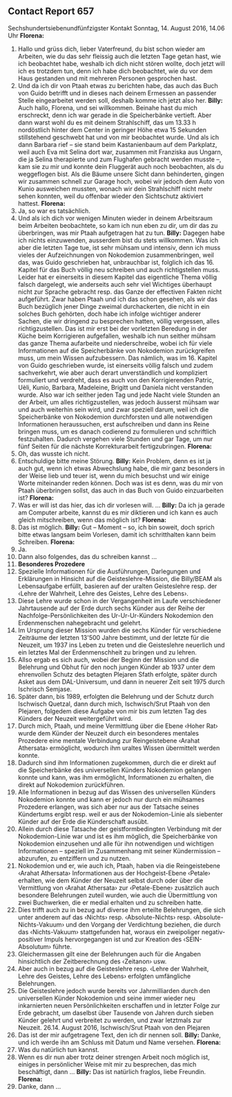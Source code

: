 ## Contact Report 657
Sechshundertsiebenundfünfzigster Kontakt
Sonntag, 14. August 2016, 14.06 Uhr
**Florena:**
1. Hallo und grüss dich, lieber Vaterfreund, du bist schon wieder am Arbeiten, wie du das sehr fleissig auch die letzten Tage getan hast, wie ich beobachtet habe, weshalb ich dich nicht stören wollte, doch jetzt will ich es trotzdem tun, denn ich habe dich beobachtet, wie du vor dem Haus gestanden und mit mehreren Personen gesprochen hast.
2. Und da ich dir von Ptaah etwas zu berichten habe, das auch das Buch von Guido betrifft und in dieses nach deinem Ermessen an passender Stelle eingearbeitet werden soll, deshalb komme ich jetzt also her.
**Billy:**
Auch hallo, Florena, und sei willkommen. Beinahe hast du mich erschreckt, denn ich war gerade in die Speicherbänke vertieft. Aber dann warst wohl du es mit deinem Strahlschiff, das um 13.33 h nordöstlich hinter dem Center in geringer Höhe etwa 15 Sekunden stillstehend geschwebt hat und von mir beobachtet wurde. Und als ich dann Barbara rief – sie stand beim Kastanienbaum auf dem Parkplatz, weil auch Eva mit Selina dort war, zusammen mit Franziska aus Ungarn, die ja Selina therapierte und zum Flughafen gebracht werden musste –, kam sie zu mir und konnte dein Fluggerät auch noch beobachten, als du weggeflogen bist. Als die Bäume unsere Sicht dann behinderten, gingen wir zusammen schnell zur Garage hoch, wobei wir jedoch dem Auto von Kunio ausweichen mussten, wonach wir dein Strahlschiff nicht mehr sehen konnten, weil du offenbar wieder den Sichtschutz aktiviert hattest.
**Florena:**
3. Ja, so war es tatsächlich.
4. Und als ich dich vor wenigen Minuten wieder in deinem Arbeitsraum beim Arbeiten beobachtete, so kam ich nun eben zu dir, um dir das zu überbringen, was mir Ptaah aufgetragen hat zu tun.
**Billy:**
Dagegen habe ich nichts einzuwenden, ausserdem bist du stets willkommen. Was ich aber die letzten Tage tue, ist sehr mühsam und intensiv, denn ich muss vieles der Aufzeichnungen von Nokodemion zusammenbringen, weil das, was Guido geschrieben hat, unbrauchbar ist, folglich ich das 16. Kapitel für das Buch völlig neu schreiben und auch richtigstellen muss. Leider hat er einerseits in diesem Kapitel das eigentliche Thema völlig falsch dargelegt, wie anderseits auch sehr viel Wichtiges überhaupt nicht zur Sprache gebracht resp. das Ganze der effectiven Fakten nicht aufgeführt. Zwar haben Ptaah und ich das schon gesehen, als wir das Buch bezüglich jener Dinge zweimal durchackerten, die nicht in ein solches Buch gehörten, doch habe ich infolge wichtiger anderer Sachen, die wir dringend zu besprechen hatten, völlig vergessen, alles richtigzustellen. Das ist mir erst bei der vorletzten Beredung in der Küche beim Korrigieren aufgefallen, weshalb ich nun seither mühsam das ganze Thema aufarbeite und niederschreibe, wobei ich für viele Informationen auf die Speicherbänke von Nokodemion zurückgreifen muss, um mein Wissen aufzubessern. Das nämlich, was im 16. Kapitel von Guido geschrieben wurde, ist einerseits völlig falsch und zudem sachverkehrt, wie aber auch derart unverständlich und kompliziert formuliert und verdreht, dass es auch von den Korrigierenden Patric, Uèli, Kunio, Barbara, Madeleine, Brigitt und Daniela nicht verstanden wurde. Also war ich seither jeden Tag und jede Nacht viele Stunden an der Arbeit, um alles richtigzustellen, was jedoch äusserst mühsam war und auch weiterhin sein wird, und zwar speziell darum, weil ich die Speicherbänke von Nokodemion durchforsten und alle notwendigen Informationen heraussuchen, erst aufschreiben und dann ins Reine bringen muss, um es danach codierend zu formulieren und schriftlich festzuhalten. Dadurch vergehen viele Stunden und gar Tage, um nur fünf Seiten für die nächste Korrekturarbeit fertigzubringen.
**Florena:**
5. Oh, das wusste ich nicht.
6. Entschuldige bitte meine Störung.
**Billy:**
Kein Problem, denn es ist ja auch gut, wenn ich etwas Abwechslung habe, die mir ganz besonders in der Weise lieb und teuer ist, wenn du mich besuchst und wir einige Worte miteinander reden können. Doch was ist es denn, was du mir von Ptaah überbringen sollst, das auch in das Buch von Guido einzuarbeiten ist?
**Florena:**
7. Was er will ist das hier, das ich dir vorlesen will. …
**Billy:**
Da ich ja gerade am Computer arbeite, kannst du es mir diktieren und ich kann es auch gleich mitschreiben, wenn das möglich ist?
**Florena:**
8. Das ist möglich.
**Billy:**
Gut – Moment – so, ich bin soweit, doch sprich bitte etwas langsam beim Vorlesen, damit ich schritthalten kann beim Schreiben.
**Florena:**
9. Ja.
10. Dann also folgendes, das du schreiben kannst …
11. **Besonderes Prozedere**
12. Spezielle Informationen für die Ausführungen, Darlegungen und Erklärungen in Hinsicht auf die Geisteslehre-Mission, die Billy/BEAM als Lebensaufgabe erfüllt, basieren auf der uralten Geisteslehre resp. der ‹Lehre der Wahrheit, Lehre des Geistes, Lehre des Lebens›.
13. Diese Lehre wurde schon in der Vergangenheit im Laufe verschiedener Jahrtausende auf der Erde durch sechs Künder aus der Reihe der Nachfolge-Persönlichkeiten des Ur-Ur-Ur-Künders Nokodemion den Erdenmenschen nahegebracht und gelehrt.
14. Im Ursprung dieser Mission wurden die sechs Künder für verschiedene Zeiträume der letzten 13'500 Jahre bestimmt, und der letzte für die Neuzeit, um 1937 ins Leben zu treten und die Geisteslehre neuerlich und ein letztes Mal der Erdenmenschheit zu bringen und zu lehren.
15. Allso ergab es sich auch, wobei der Beginn der Mission und die Belehrung und Obhut für den noch jungen Künder ab 1937 unter dem ehrenvollen Schutz des betagten Plejaren Sfath erfolgte, später durch Asket aus dem DAL-Universum, und dann in neuerer Zeit seit 1975 durch Ischrisch Semjase.
16. Später dann, bis 1989, erfolgten die Belehrung und der Schutz durch Ischwisch Quetzal, dann durch mich, Ischwisch/Srut Ptaah von den Plejaren, folgedem diese Aufgabe von mir bis zum letzten Tag des Künders der Neuzeit weitergeführt wird.
17. Durch mich, Ptaah, und meine Vermittlung über die Ebene ‹Hoher Rat› wurde dem Künder der Neuzeit durch ein besonderes mentales Prozedere eine mentale Verbindung zur Reingeistebene ‹Arahat Athersata› ermöglicht, wodurch ihm uraltes Wissen übermittelt werden konnte.
18. Dadurch sind ihm Informationen zugekommen, durch die er direkt auf die Speicherbänke des universellen Künders Nokodemion gelangen konnte und kann, was ihm ermöglicht, Informationen zu erhalten, die direkt auf Nokodemion zurückführen.
19. Alle Informationen in bezug auf das Wissen des universellen Künders Nokodemion konnte und kann er jedoch nur durch ein mühsames Prozedere erlangen, was sich aber nur aus der Tatsache seines Kündertums ergibt resp. weil er aus der Nokodemion-Linie als siebenter Künder auf der Erde die Künderschaft ausübt.
20. Allein durch diese Tatsache der geistformbedingten Verbindung mit der Nokodemion-Linie war und ist es ihm möglich, die Speicherbänke von Nokodemion einzusehen und alle für ihn notwendigen und wichtigen Informationen – speziell im Zusammenhang mit seiner Kündermission – abzurufen, zu entziffern und zu nutzen.
21. Nokodemion und er, wie auch ich, Ptaah, haben via die Reingeistebene ‹Arahat Athersata› Informationen aus der Hochgeist-Ebene ‹Petale› erhalten, wie dem Künder der Neuzeit selbst durch oder über die Vermittlung von ‹Arahat Athersata› zur ‹Petale-Ebene› zusätzlich auch besondere Belehrungen zuteil wurden, wie auch die Übermittlung von zwei Buchwerken, die er medial erhalten und zu schreiben hatte.
22. Dies trifft auch zu in bezug auf diverse ihm erteilte Belehrungen, die sich unter anderem auf das ‹Nichts› resp. ‹Absolute-Nichts› resp. ‹Absolute-Nichts-Vakuum› und den Vorgang der Verdichtung beziehen, die durch das ‹Nichts-Vakuum› stattgefunden hat, woraus ein zweipoliger negativ-positiver Impuls hervorgegangen ist und zur Kreation des ‹SEIN-Absolutum› führte.
23. Gleichermassen gilt eine der Belehrungen auch für die Angaben hinsichtlich der Zeitberechnung des ‹Zeitanon› usw.
24. Aber auch in bezug auf die Geisteslehre resp. ‹Lehre der Wahrheit, Lehre des Geistes, Lehre des Lebens› erfolgten umfängliche Belehrungen.
25. Die Geisteslehre jedoch wurde bereits vor Jahrmilliarden durch den universellen Künder Nokodemion und seine immer wieder neu inkarnierten neuen Persönlichkeiten erschaffen und in letzter Folge zur Erde gebracht, um daselbst über Tausende von Jahren durch sieben Künder gelehrt und verbreitet zu werden, und zwar letztmals zur Neuzeit.
26.14. August 2016, Ischwisch/Srut Ptaah von den Plejaren
27. Das ist der mir aufgetragene Text, den ich dir nennen soll.
**Billy:**
Danke, und ich werde ihn am Schluss mit Datum und Name versehen.
**Florena:**
28. Was du natürlich tun kannst.
29. Wenn es dir nun aber trotz deiner strengen Arbeit noch möglich ist, einiges in persönlicher Weise mit mir zu besprechen, das mich beschäftigt, dann …
**Billy:**
Das ist natürlich fraglos, liebe Freundin.
**Florena:**
30. Danke, dann …